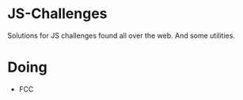 # JS-Challenges
Solutions for JS challenges found all over the web. And some utilities.

# Doing
- FCC
